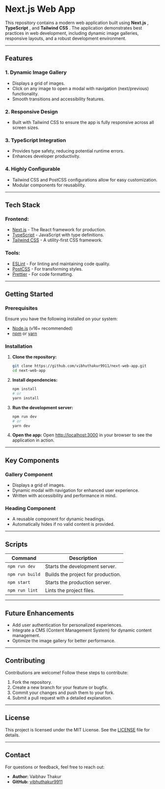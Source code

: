 # Next.js Web App

This repository contains a modern web application built using  **Next.js** ,  **TypeScript** , and  **Tailwind CSS** . The application demonstrates best practices in web development, including dynamic image galleries, responsive layouts, and a robust development environment.

---

## Features

### 1. **Dynamic Image Gallery**

* Displays a grid of images.
* Click on any image to open a modal with navigation (next/previous) functionality.
* Smooth transitions and accessibility features.

### 2. **Responsive Design**

* Built with Tailwind CSS to ensure the app is fully responsive across all screen sizes.

### 3. **TypeScript Integration**

* Provides type safety, reducing potential runtime errors.
* Enhances developer productivity.

### 4. **Highly Configurable**

* Tailwind CSS and PostCSS configurations allow for easy customization.
* Modular components for reusability.

---

## Tech Stack

### Frontend:

* [Next.js](https://nextjs.org/) - The React framework for production.
* [TypeScript](https://www.typescriptlang.org/) - JavaScript with type definitions.
* [Tailwind CSS](https://tailwindcss.com/) - A utility-first CSS framework.

### Tools:

* [ESLint](https://eslint.org/) - For linting and maintaining code quality.
* [PostCSS](https://postcss.org/) - For transforming styles.
* [Prettier](https://prettier.io/) - For code formatting.

---

## Getting Started

### Prerequisites

Ensure you have the following installed on your system:

* [Node.js](https://nodejs.org/) (v16+ recommended)
* [npm](https://www.npmjs.com/) or [yarn](https://yarnpkg.com/)

### Installation

1. **Clone the repository:**
   ```bash
   git clone https://github.com/vibhuthakur9911/next-web-app.git
   cd next-web-app
   ```
2. **Install dependencies:**
   ```bash
   npm install
   # or
   yarn install
   ```
3. **Run the development server:**
   ```bash
   npm run dev
   # or
   yarn dev
   ```
4. **Open the app:**
   Open [http://localhost:3000](http://localhost:3000/) in your browser to see the application in action.


---

## Key Components

### **Gallery Component**

* Displays a grid of images.
* Dynamic modal with navigation for enhanced user experience.
* Written with accessibility and performance in mind.

### **Heading Component**

* A reusable component for dynamic headings.
* Automatically hides if no valid content is provided.

---

## Scripts

| Command           | Description                        |
| ----------------- | ---------------------------------- |
| `npm run dev`   | Starts the development server.     |
| `npm run build` | Builds the project for production. |
| `npm start`     | Starts the production server.      |
| `npm run lint`  | Lints the project files.           |

---

## Future Enhancements

* Add user authentication for personalized experiences.
* Integrate a CMS (Content Management System) for dynamic content management.
* Optimize the image gallery for better performance.

---

## Contributing

Contributions are welcome! Follow these steps to contribute:

1. Fork the repository.
2. Create a new branch for your feature or bugfix.
3. Commit your changes and push them to your fork.
4. Submit a pull request with a detailed explanation.

---

## License

This project is licensed under the MIT License. See the [LICENSE](https://chatgpt.com/c/LICENSE) file for details.

---

## Contact

For questions or feedback, feel free to reach out:

* **Author:** Vaibhav Thakur
* **GitHub:** [vibhuthakur9911](https://github.com/vibhuthakur9911)
